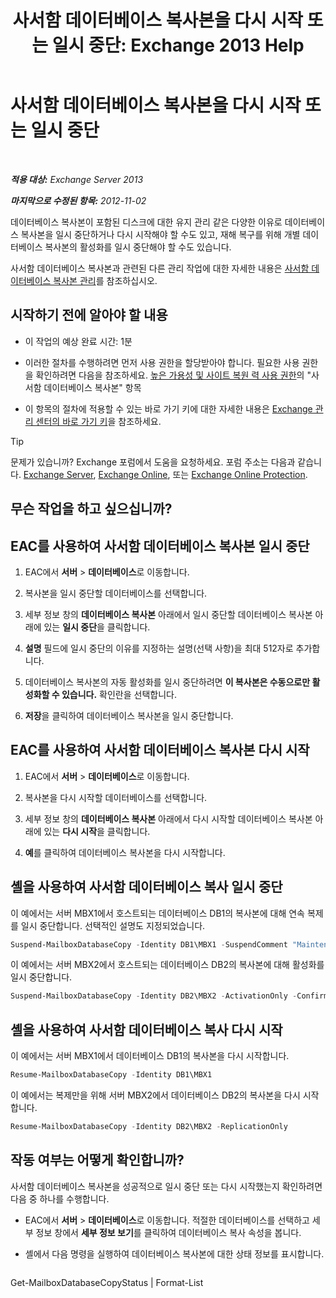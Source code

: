 ﻿---
title: '사서함 데이터베이스 복사본을 다시 시작 또는 일시 중단: Exchange 2013 Help'
TOCTitle: 사서함 데이터베이스 복사본을 다시 시작 또는 일시 중단
ms:assetid: 96aa1b82-3e15-4215-843e-3d583af9504b
ms:mtpsurl: https://technet.microsoft.com/ko-kr/library/Dd298159(v=EXCHG.150)
ms:contentKeyID: 50483742
ms.date: 05/22/2018
mtps_version: v=EXCHG.150
ms.translationtype: MT
---

# 사서함 데이터베이스 복사본을 다시 시작 또는 일시 중단

 

_**적용 대상:** Exchange Server 2013_

_**마지막으로 수정된 항목:** 2012-11-02_

데이터베이스 복사본이 포함된 디스크에 대한 유지 관리 같은 다양한 이유로 데이터베이스 복사본을 일시 중단하거나 다시 시작해야 할 수도 있고, 재해 복구를 위해 개별 데이터베이스 복사본의 활성화를 일시 중단해야 할 수도 있습니다.

사서함 데이터베이스 복사본과 관련된 다른 관리 작업에 대한 자세한 내용은 [사서함 데이터베이스 복사본 관리](managing-mailbox-database-copies-exchange-2013-help.md)를 참조하십시오.

## 시작하기 전에 알아야 할 내용

  - 이 작업의 예상 완료 시간: 1분

  - 이러한 절차를 수행하려면 먼저 사용 권한을 할당받아야 합니다. 필요한 사용 권한을 확인하려면 다음을 참조하세요. [높은 가용성 및 사이트 복원 력 사용 권한](high-availability-and-site-resilience-permissions-exchange-2013-help.md)의 "사서함 데이터베이스 복사본" 항목

  - 이 항목의 절차에 적용할 수 있는 바로 가기 키에 대한 자세한 내용은 [Exchange 관리 센터의 바로 가기 키](keyboard-shortcuts-in-the-exchange-admin-center-exchange-online-protection-help.md)을 참조하세요.


> [!TIP]
> 문제가 있습니까? Exchange 포럼에서 도움을 요청하세요. 포럼 주소는 다음과 같습니다. <A href="https://go.microsoft.com/fwlink/p/?linkid=60612">Exchange Server</A>, <A href="https://go.microsoft.com/fwlink/p/?linkid=267542">Exchange Online</A>, 또는 <A href="https://go.microsoft.com/fwlink/p/?linkid=285351">Exchange Online Protection</A>.



## 무슨 작업을 하고 싶으십니까?

## EAC를 사용하여 사서함 데이터베이스 복사본 일시 중단

1.  EAC에서 **서버** \> **데이터베이스**로 이동합니다.

2.  복사본을 일시 중단할 데이터베이스를 선택합니다.

3.  세부 정보 창의 **데이터베이스 복사본** 아래에서 일시 중단할 데이터베이스 복사본 아래에 있는 **일시 중단**을 클릭합니다.

4.  **설명** 필드에 일시 중단의 이유를 지정하는 설명(선택 사항)을 최대 512자로 추가합니다.

5.  데이터베이스 복사본의 자동 활성화를 일시 중단하려면 **이 복사본은 수동으로만 활성화할 수 있습니다.** 확인란을 선택합니다.

6.  **저장**을 클릭하여 데이터베이스 복사본을 일시 중단합니다.

## EAC를 사용하여 사서함 데이터베이스 복사본 다시 시작

1.  EAC에서 **서버** \> **데이터베이스**로 이동합니다.

2.  복사본을 다시 시작할 데이터베이스를 선택합니다.

3.  세부 정보 창의 **데이터베이스 복사본** 아래에서 다시 시작할 데이터베이스 복사본 아래에 있는 **다시 시작**을 클릭합니다.

4.  **예**를 클릭하여 데이터베이스 복사본을 다시 시작합니다.

## 셸을 사용하여 사서함 데이터베이스 복사 일시 중단

이 예에서는 서버 MBX1에서 호스트되는 데이터베이스 DB1의 복사본에 대해 연속 복제를 일시 중단합니다. 선택적인 설명도 지정되었습니다.

```powershell
Suspend-MailboxDatabaseCopy -Identity DB1\MBX1 -SuspendComment "Maintenance on MBX1" -Confirm:$False
```

이 예에서는 서버 MBX2에서 호스트되는 데이터베이스 DB2의 복사본에 대해 활성화를 일시 중단합니다.

```powershell
Suspend-MailboxDatabaseCopy -Identity DB2\MBX2 -ActivationOnly -Confirm:$False
```

## 셸을 사용하여 사서함 데이터베이스 복사 다시 시작

이 예에서는 서버 MBX1에서 데이터베이스 DB1의 복사본을 다시 시작합니다.

```powershell
Resume-MailboxDatabaseCopy -Identity DB1\MBX1
```

이 예에서는 복제만을 위해 서버 MBX2에서 데이터베이스 DB2의 복사본을 다시 시작합니다.

```powershell
Resume-MailboxDatabaseCopy -Identity DB2\MBX2 -ReplicationOnly
```

## 작동 여부는 어떻게 확인합니까?

사서함 데이터베이스 복사본을 성공적으로 일시 중단 또는 다시 시작했는지 확인하려면 다음 중 하나를 수행합니다.

  - EAC에서 **서버** \> **데이터베이스**로 이동합니다. 적절한 데이터베이스를 선택하고 세부 정보 창에서 **세부 정보 보기**를 클릭하여 데이터베이스 복사 속성을 봅니다.

  - 셸에서 다음 명령을 실행하여 데이터베이스 복사본에 대한 상태 정보를 표시합니다.
    
    ```powershell
Get-MailboxDatabaseCopyStatus <DatabaseCopyName> | Format-List
```

